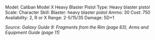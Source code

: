 Model: Caliban Model X Heavy Blaster Pistol
Type: Heavy blaster pistol
Scale: Character
Skill: Blaster: heavy blaster pistol
Ammo: 30
Cost: 750
Availability: 2, R or X
Range: 2-5/15/35
Damage: 5D+1

*Source: Galaxy Guide 9: Fragments from the Rim (page 63), Arms and Equipment Guide (page 11)*